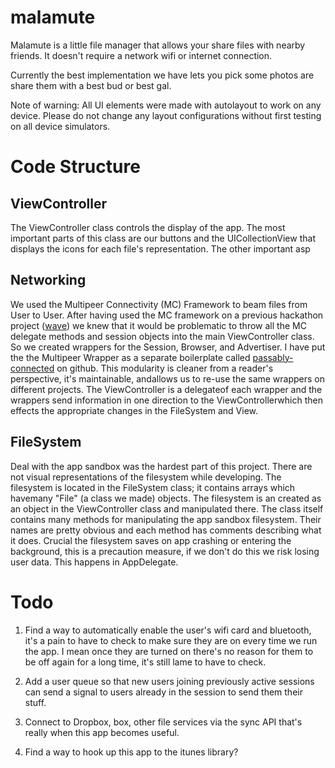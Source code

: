malamute
========

Malamute is a little file manager that allows your share files with nearby
friends. It doesn't require a network wifi or internet connection.

Currently the best implementation we have lets you pick some photos are share
them with a best bud or best gal.

Note of warning: All UI elements were made with autolayout to work on any device.
Please do not change any layout configurations without first testing on all device
simulators.

Code Structure
==============

## ViewController

The ViewController class controls the display of the app. The most important parts
of this class are our buttons and the UICollectionView that displays the icons for
each file's representation. The other important asp

## Networking

We used the Multipeer Connectivity (MC) Framework to beam files from User to User. After
having used the MC framework on a previous hackathon project (<a href="https://github.com/yvanscher/wave">wave</a>) we knew that it
would be problematic to throw all the MC delegate methods and session objects
into the main ViewController class. So we created wrappers for the Session, Browser, and
Advertiser. I have put the the Multipeer Wrapper as a separate boilerplate called
<a href="https://github.com/yvanscher/passably-connected">passably-connected</a> on github. This modularity is cleaner from a reader's perspective, it's
maintainable, andallows us to re-use the same wrappers on different projects. The
ViewController is a delegateof each wrapper and the wrappers send information in one direction to the ViewControllerwhich then effects the appropriate changes in the FileSystem and View.

## FileSystem

Deal with the app sandbox was the hardest part of this project. There are not visual
representations of the filesystem while developing. The filesystem is located in
the FileSystem class; it contains arrays which havemany "File" (a class we made)
objects. The filesystem is an created as an object in the ViewController class
and manipulated there. The class itself contains many methods for manipulating
the app sandbox filesystem. Their names are pretty obvious and each method
has comments describing what it does. Crucial the filesystem saves on app
crashing or entering the background, this is a precaution measure, if
we don't do this we risk losing user data.
This happens in AppDelegate.

Todo
====
1. Find a way to automatically enable the user's wifi card and bluetooth, it's
a pain to have to check to make sure they are on every time we run the app. I mean
once they are turned on there's no reason for them to be off again for a long time,
it's still lame to have to check.

2. Add a user queue so that new users joining previously active sessions can send
a signal to users already in the session to send them their stuff.

3. Connect to Dropbox, box, other file services via the sync API that's really
when this app becomes useful.

4. Find a way to hook up this app to the itunes library?
